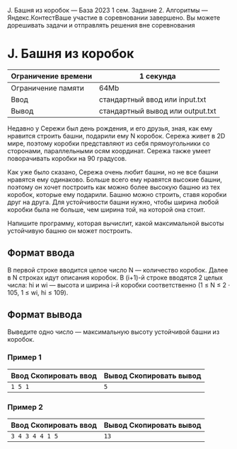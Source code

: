 J. Башня из коробок — База 2023 1 сем. Задание 2. Алгоритмы — Яндекс.КонтестВаше участие в соревновании завершено. Вы можете дорешивать задачи и отправлять решения вне соревнования

# J. Башня из коробок

| Ограничение времени | 1 секунда |
| --- | --- |
| Ограничение памяти | 64Mb |
| Ввод | стандартный ввод или input.txt |
| Вывод | стандартный вывод или output.txt |

Недавно у Сережи был день рождения, и его друзья, зная, как ему нравится строить башни, подарили ему N коробок. Сережа живет в 2D мире, поэтому коробки представляют из себя прямоугольники со сторонами, параллельными осям координат.
Сережа также умеет поворачивать коробки на 90 градусов.

Как уже было сказано, Сережа очень любит башни, но не все башни нравятся ему одинаково. Больше всего ему нравятся высокие
башни, поэтому он хочет построить как можно более высокую башню из тех коробок, которые ему подарили. Башню можно строить,
ставя коробки друг на друга. Для устойчивости башни нужно, чтобы ширина любой коробки была не больше, чем ширина той, на которой
она стоит.

Напишите программу, которая вычислит, какой максимальной высоты устойчивую башню он может построить.

## Формат ввода

В первой строке вводится целое число N — количество коробок. Далее в N строках идут описания коробок. В (i+1)-й строке вводятся 2 целых числа: hi и wi — высота и ширина i-й коробки соответственно (1 ≤ N ≤ 2 ⋅ 105, 1 ≤ wi, hi ≤ 109).

## Формат вывода

Выведите одно число — максимальную высоту устойчивой башни из коробок.

### Пример 1

| Ввод Скопировать ввод | Вывод Скопировать вывод |
| --- | --- |
| `1 5 1 ` | `5 ` |

### Пример 2

| Ввод Скопировать ввод | Вывод Скопировать вывод |
| --- | --- |
| `3 4 3 4 4 1 5 ` | `13 ` |

